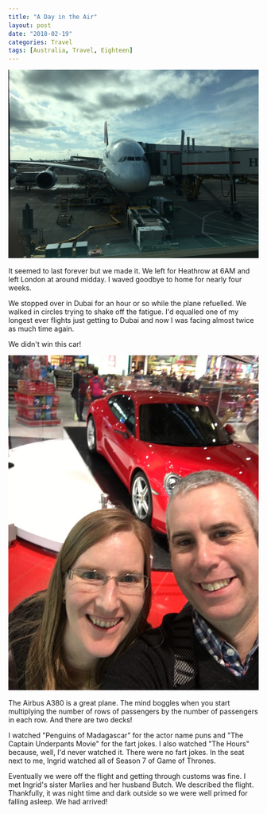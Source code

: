 ```yaml
---
title: "A Day in the Air"
layout: post
date: "2018-02-19"
categories: Travel
tags: [Australia, Travel, Eighteen]
---
```


![The Plane](/assets/images/australia_1/australia_1_01.jpg)

It seemed to last forever but we made it. We left for Heathrow at 6AM and left London at around midday. I waved goodbye to home for nearly four weeks.

We stopped over in Dubai for an hour or so while the plane refuelled. We walked in circles trying to shake off the fatigue. I'd equalled one of my longest ever flights just getting to Dubai and now I was facing almost twice as much time again.

We didn't win this car!

![The Car We Didn't Win](/assets/images/australia_1/australia_1_02.jpg)

The Airbus A380 is a great plane. The mind boggles when you start multiplying the number of rows of passengers by the number of passengers in each row. And there are two decks!

I watched "Penguins of Madagascar" for the actor name puns and "The Captain Underpants Movie" for the fart jokes. I also watched "The Hours" because, well, I'd never watched it. There were no fart jokes. In the seat next to me, Ingrid watched all of Season 7 of Game of Thrones.

Eventually we were off the flight and getting through customs was fine. I met Ingrid's sister Marlies and her husband Butch. We described the flight. Thankfully, it was night time and dark outside so we were well primed for falling asleep. We had arrived!

